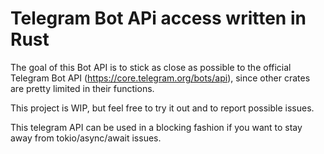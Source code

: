 # Telegram Bot APi access written in Rust

The goal of this Bot API is to stick as close as possible to the official Telegram Bot API (https://core.telegram.org/bots/api),
since other crates are pretty limited in their functions.

This project is WIP, but feel free to try it out and to report possible issues.

This telegram API can be used in a blocking fashion if you want to stay away from tokio/async/await issues.